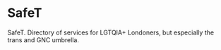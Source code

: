 # SafeT
SafeT. Directory of services for LGTQIA+ Londoners, but especially the trans and GNC umbrella.
